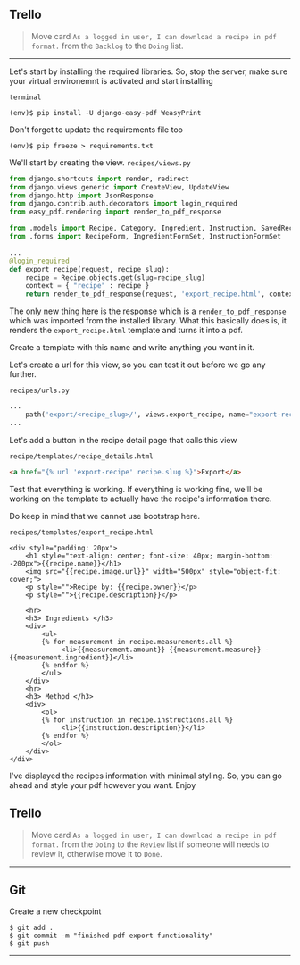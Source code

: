 ## Trello
> Move card `As a logged in user, I can download a recipe in pdf format.` from the `Backlog` to the `Doing` list.
___


Let's start by installing the required libraries. So, stop the server, make sure your virtual environemnt is activated and start installing

`terminal`
```shell
(env)$ pip install -U django-easy-pdf WeasyPrint
```

Don't forget to update the requirements file too
```shell
(env)$ pip freeze > requirements.txt
```

We'll start by creating the view. 
`recipes/views.py`
```py
from django.shortcuts import render, redirect
from django.views.generic import CreateView, UpdateView
from django.http import JsonResponse
from django.contrib.auth.decorators import login_required
from easy_pdf.rendering import render_to_pdf_response

from .models import Recipe, Category, Ingredient, Instruction, SavedRecipe
from .forms import RecipeForm, IngredientFormSet, InstructionFormSet

...
@login_required
def export_recipe(request, recipe_slug):
	recipe = Recipe.objects.get(slug=recipe_slug)
	context = { "recipe" : recipe }
	return render_to_pdf_response(request, 'export_recipe.html', context)
```

The only new thing here is the response which is a `render_to_pdf_response` which was imported from the installed library. What this basically does is, it renders the `export_recipe.html` template and turns it into a pdf.

Create a template with this name and write anything you want in it.

Let's create a url for this view, so you can test it out before we go any further.

`recipes/urls.py`
```py
...
    path('export/<recipe_slug>/', views.export_recipe, name="export-recipe"),
...
```

Let's add a button in the recipe detail page that calls this view

`recipe/templates/recipe_details.html`
```html
<a href="{% url 'export-recipe' recipe.slug %}">Export</a>
```

Test that everything is working. If everything is working fine, we'll be working on the template to actually have the recipe's information there.

Do keep in mind that we cannot use bootstrap here.

`recipes/templates/export_recipe.html`
```
<div style="padding: 20px">
	<h1 style="text-align: center; font-size: 40px; margin-bottom: -200px">{{recipe.name}}</h1>
	<img src="{{recipe.image.url}}" width="500px" style="object-fit: cover;">
	<p style="">Recipe by: {{recipe.owner}}</p>
	<p style="">{{recipe.description}}</p>
	
	<hr>
	<h3> Ingredients </h3>
	<div>
		<ul>
		{% for measurement in recipe.measurements.all %}
			 <li>{{measurement.amount}} {{measurement.measure}} - {{measurement.ingredient}}</li>
		{% endfor %}
		</ul>
	</div>
	<hr>
	<h3> Method </h3>
	<div>
		<ol>
		{% for instruction in recipe.instructions.all %}
			 <li>{{instruction.description}}</li>
		{% endfor %}
		</ol>
	</div>
</div>
```

I've displayed the recipes information with minimal styling. So, you can go ahead and style your pdf however you want. Enjoy


## Trello
> Move card `As a logged in user, I can download a recipe in pdf format.` from the `Doing` to the `Review` list if someone will needs to review it, otherwise move it to `Done`.
___

## Git

Create a new checkpoint

```shell
$ git add .
$ git commit -m "finished pdf export functionality"
$ git push
```
___
